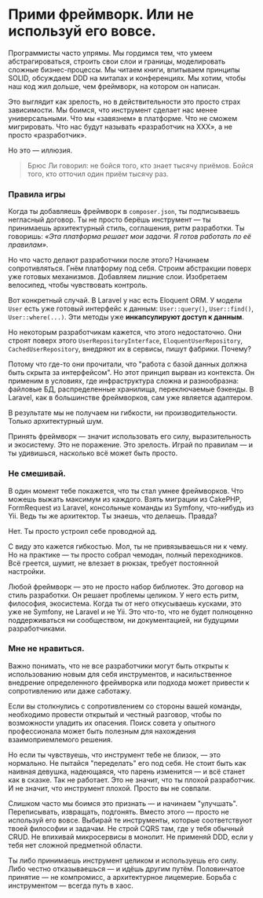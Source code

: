 # Прими фреймворк. Или не используй его вовсе.

Программисты часто упрямы. Мы гордимся тем, что умеем абстрагироваться, строить свои слои и границы, моделировать сложные бизнес-процессы. Мы читаем книги, впитываем принципы SOLID, обсуждаем DDD на митапах и конференциях. Мы хотим, чтобы наш код жил дольше, чем фреймворк, на котором он написан.

Это выглядит как зрелость, но в действительности это просто страх зависимости. Мы боимся, что инструмент сделает нас менее универсальными. Что мы «завязнем» в платформе. Что не сможем мигрировать. Что нас будут называть «разработчик на XXX», а не просто «разработчик».

Но это — иллюзия.

> Брюс Ли говорил: не бойся того, кто знает тысячу приёмов. Бойся того, кто отточил один приём тысячу раз.

### Правила игры

Когда ты добавляешь фреймворк в `composer.json`, ты подписываешь негласный договор. Ты не просто берёшь инструмент — ты принимаешь архитектурный стиль, соглашения, ритм разработки. Ты говоришь: *«Эта платформа решает мои задачи. Я готов работать по её правилам»*.

Но что часто делают разработчики после этого? Начинаем сопротивляться. Гнём платформу под себя. Строим абстракции поверх уже готовых механизмов. Добавляем лишние слои. Изобретаем велосипед, чтобы чувствовать контроль.

Вот конкретный случай. В Laravel у нас есть Eloquent ORM. У модели `User` есть уже готовый интерфейс к данным: `User::query()`, `User::find()`, `User::where(...)`. Эти методы уже **инкапсулируют доступ к данным**.

Но некоторым разработчикам кажется, что этого недостаточно. Они строят поверх этого `UserRepositoryInterface`, `EloquentUserRepository`, `CachedUserRepository`, внедряют их в сервисы, пишут фабрики. Почему?

Потому что где-то они прочитали, что "работа с базой данных должна быть скрыта за интерфейсом". Но этот принцип вырван из контекста. Он применим в условиях, где инфраструктура сложна и разнообразна: файловые БД, распределенные хранилища, переключаемые бэкенды. В Laravel, как в большинстве фреймворков, сам уже является адаптером.

В результате мы не получаем ни гибкости, ни производительности. Только архитектурный шум.

Принять фреймворк — значит использовать его силу, выразительность и экосистему. Это не поражение. Это зрелость. Играй по правилам — и ты удивишься, насколько всё может быть просто.


### Не смешивай.

В один момент тебе покажется, что ты стал умнее фреймворков. Что можешь выжать максимум из каждого. Взять миграции из CakePHP, FormRequest из Laravel, консольные команды из Symfony, что-нибудь из Yii. Ведь ты же архитектор. Ты знаешь, что делаешь. Правда?

Нет. Ты просто устроил себе проводной ад.

С виду это кажется гибкостью. Мол, ты не привязываешься ни к чему. Но на практике — ты просто собрал чемодан, полный переходников. Всё греется, шумит, не влезает в рюкзак, требует постоянной настройки.

Любой фреймворк — это не просто набор библиотек. Это договор на стиль разработки. Он решает проблемы целиком. У него есть ритм, философия, экосистема. Когда ты от него откусываешь кусками, это уже не Symfony, не Laravel и не Yii. Это что-то, что не будет полноценно поддерживаться ни сообществом, ни документацией, ни будущими разработчиками.


### Мне не нравиться.

Важно понимать, что не все разработчики могут быть открыты к использованию новым для себя инструментов, и насильственное внедрение определенного фреймворка или подхода может привести к сопротивлению или даже саботажу. 

Если вы столкнулись с сопротивлением со стороны вашей команды, необходимо провести открытый и честный разговор, чтобы по возможности уладить их опасения. Поиск совета у опытного профессионала может быть полезным для нахождения взаимоприемлемого решения.

Но если ты чувствуешь, что инструмент тебе не близок, — это нормально. Не пытайся "переделать" его под себя. Не стоит быть как наивная девушка, надеющаяся, что парень изменится — и всё станет как в сказке. Так не работает. Это не значит, что ты плохой разработчик. И не значит, что инструмент плохой. Просто вы не совпали.

Слишком часто мы боимся это признать — и начинаем "улучшать". Переписывать, извращать, подгонять. Вместо этого — просто не используй его вовсе. Выбирай те инструменты, которые соответствуют твоей философии и задачам. Не строй CQRS там, где у тебя обычный CRUD. Не впихивай микросервисы в монолит. Не применяй DDD, если у тебя нет сложной предметной области.

Ты либо принимаешь инструмент целиком и используешь его силу.
Либо честно отказываешься — и идёшь другим путём.
Половинчатое принятие — не компромисс, а архитектурное лицемерие.
Борьба с инструментом — всегда путь в хаос.
